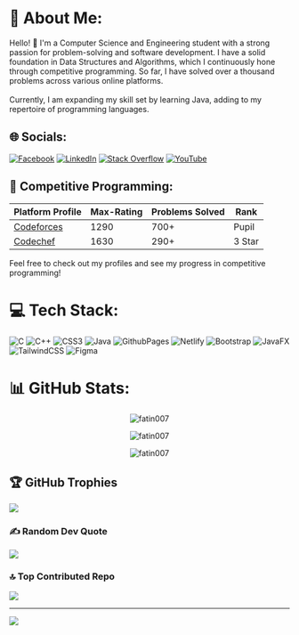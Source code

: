 # 💫 About Me:
Hello! 👋 I'm a Computer Science and Engineering student with a strong passion for problem-solving and software development. I have a solid foundation in Data Structures and Algorithms, which I continuously hone through competitive programming. So far, I have solved over a thousand problems across various online platforms.<br><br>Currently, I am expanding my skill set by learning Java, adding to my repertoire of programming languages.


## 🌐 Socials:
[![Facebook](https://img.shields.io/badge/Facebook-%231877F2.svg?logo=Facebook&logoColor=white)](https://facebook.com/fatin.404) [![LinkedIn](https://img.shields.io/badge/LinkedIn-%230077B5.svg?logo=linkedin&logoColor=white)](https://linkedin.com/in/fatin007) [![Stack Overflow](https://img.shields.io/badge/-Stackoverflow-FE7A16?logo=stack-overflow&logoColor=white)](https://stackoverflow.com/users/22863259) [![YouTube](https://img.shields.io/badge/YouTube-%23FF0000.svg?logo=YouTube&logoColor=white)](https://youtube.com/@Fatin007) 

## 💪 Competitive Programming:
| Platform  Profile                                      | Max-Rating | Problems Solved | Rank       |
|--------------------------------------------------------|------------|-----------------|------------|
| [Codeforces](https://codeforces.com/profile/Fatin) | 1290       | 700+             | Pupil      |
| [Codechef](https://www.codechef.com/users/fatin007) | 1630       | 290+             | 3 Star |

Feel free to check out my profiles and see my progress in competitive programming!


# 💻 Tech Stack:
![C](https://img.shields.io/badge/c-%2300599C.svg?style=flat&logo=c&logoColor=white) ![C++](https://img.shields.io/badge/c++-%2300599C.svg?style=flat&logo=c%2B%2B&logoColor=white) ![CSS3](https://img.shields.io/badge/css3-%231572B6.svg?style=flat&logo=css3&logoColor=white) ![Java](https://img.shields.io/badge/java-%23ED8B00.svg?style=flat&logo=openjdk&logoColor=white) ![GithubPages](https://img.shields.io/badge/github%20pages-121013?style=flat&logo=github&logoColor=white) ![Netlify](https://img.shields.io/badge/netlify-%23000000.svg?style=flat&logo=netlify&logoColor=#00C7B7) ![Bootstrap](https://img.shields.io/badge/bootstrap-%238511FA.svg?style=flat&logo=bootstrap&logoColor=white) ![JavaFX](https://img.shields.io/badge/javafx-%23FF0000.svg?style=flat&logo=javafx&logoColor=white) ![TailwindCSS](https://img.shields.io/badge/tailwindcss-%2338B2AC.svg?style=flat&logo=tailwind-css&logoColor=white) ![Figma](https://img.shields.io/badge/figma-%23F24E1E.svg?style=flat&logo=figma&logoColor=white)
# 📊 GitHub Stats:
<p align="center"><img src="https://github-readme-stats.vercel.app/api/top-langs?username=fatin007&show_icons=true&locale=en&layout=compact" alt="fatin007" /></p>

<p align="center"><img src="https://github-readme-stats.vercel.app/api?username=fatin007&show_icons=true&locale=en" alt="fatin007" /></p>

<p align="center"><img src="https://github-readme-streak-stats.herokuapp.com/?user=fatin007&" alt="fatin007" /></p>



## 🏆 GitHub Trophies
![](https://github-profile-trophy.vercel.app/?username=Fatin007&theme=radical&no-frame=true&no-bg=true&margin-w=4)


### ✍️ Random Dev Quote
![](https://quotes-github-readme.vercel.app/api?type=horizontal&theme=radical)

### 🔝 Top Contributed Repo
![](https://github-contributor-stats.vercel.app/api?username=Fatin007&limit=5&theme=dark&combine_all_yearly_contributions=true)

---
[![](https://visitcount.itsvg.in/api?id=Fatin007&icon=0&color=0)](https://visitcount.itsvg.in)
